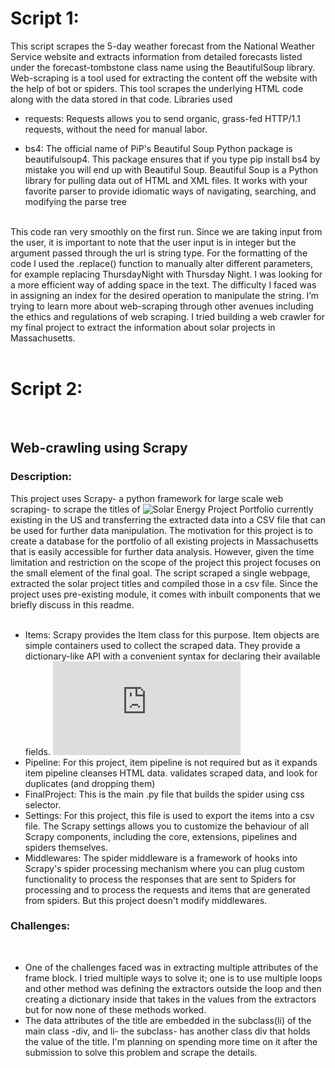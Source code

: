 # Script 1:

This script scrapes the 5-day weather forecast from the National Weather Service website and extracts information from detailed forecasts listed under the forecast-tombstone class name using the BeautifulSoup library. Web-scraping is a tool used for extracting the content off the website with the help of bot or spiders. This tool scrapes the underlying HTML code along with the data stored in that code. 
Libraries used
<br>

* requests: Requests allows you to send organic, grass-fed HTTP/1.1 requests, without the need for manual labor.
 
* bs4: The official name of PiP's Beautiful Soup Python package is beautifulsoup4. This package ensures that if you type pip install bs4 by mistake you will end up with Beautiful Soup. Beautiful Soup is a Python library for pulling data out of HTML and XML files. It works with your favorite parser to provide idiomatic ways of navigating, searching, and modifying the parse tree
<br> 
This code ran very smoothly on the first run. Since we are taking input from the user, it is important to note that the user input is in integer but the argument passed through the url is string type. 
For the formatting of the code I used the .replace() function to manually alter different parameters, for example replacing ThursdayNight with Thursday Night. I was looking for a more efficient way of adding space in the text. The difficulty I faced was in assigning an index for the desired operation to manipulate the string.
I’m trying to learn more about web-scraping through other avenues including the ethics and regulations of web scraping. I tried building a web crawler for my final project to extract the information about solar projects in Massachusetts.
<br>
<br>
 
# Script 2:
<br>

## Web-crawling using Scrapy

### Description:
This project uses Scrapy- a python framework for large scale web scraping- to scrape the titles of ![Solar Energy Project Portfolio](https://coronalenergy.com/solar-portfolio/?tag=Utility%20Scale) currently existing in the US and transferring the extracted data into a CSV file that can be used for further data manipulation. The motivation for this project is to create a database for the portfolio of all existing projects in Massachusetts that is easily accessible for further data analysis. However, given the time limitation and restriction on the scope of the project this project focuses on the small element of the final goal. The script scraped a single webpage, extracted the solar project titles and compiled those in a csv file. Since the project uses pre-existing module, it comes with inbuilt components that we briefly discuss in this readme. 
<br>
<br>
* Items: Scrapy provides the Item class for this purpose. Item objects are simple containers used to collect the scraped data. They provide a dictionary-like API with a convenient syntax for declaring their available fields. ![Scrapy Documentation](https://docs.scrapy.org/en/0.24/topics/items.html)
* Pipeline: For this project, item pipeline is not required but as it expands item pipeline cleanses HTML data. validates scraped data, and look for duplicates (and dropping them)
* FinalProject: This is the main .py file that builds the spider using css selector.
* Settings: For this project, this file is used to export the items into a csv file. The Scrapy settings allows you to customize the behaviour of all Scrapy components, including the core, extensions, pipelines and spiders themselves.
* Middlewares: The spider middleware is a framework of hooks into Scrapy's spider processing mechanism where you can plug custom functionality to process the responses that are sent to Spiders for processing and to process the requests and items that are generated from spiders. But this project doesn't modify middlewares.

### Challenges:
<br>

* One of the challenges faced was in extracting multiple attributes of the frame block. I tried multiple ways to solve it; one is to use multiple loops and other method was defining the extractors outside the loop and then creating a dictionary inside that takes in the values from the extractors but for now none of these methods worked. 
* The data attributes of the title are embedded in the subclass(li) of the main class -div, and li- the subclass- has another class div that holds the value of the title. I'm planning on spending more time on it after the submission to solve this problem and scrape the details.



